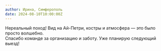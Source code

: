 ```yaml
---
author: Ирина, Симферополь
date: 2024-08-10T10:00:00Z
---
```


Нереальный поход! Вид на Ай-Петри, костры и атмосфера — это было просто волшебно.  
Спасибо команде за организацию и заботу. Уже планирую следующий выезд!

